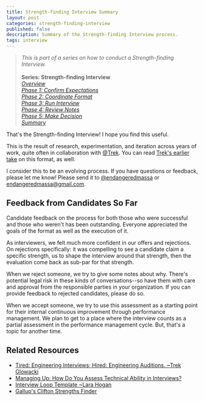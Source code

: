 ```yaml
---
title: Strength-finding Interview Summary
layout: post
categories: strength-finding-interview
published: false
description: Summary of the Strength-finding Interview process.
tags: interview
---
```



> _This is part of a series on how to conduct a Strength-finding Interview._<br>
> <br>
> **Series: Strength-finding Interview**<br>
> <a href="overview">_Overview_</a><br>
> <a href="phase-1">_Phase 1: Confirm Expectations_</a><br>
> <a href="phase-2">_Phase 2: Coordinate Format_</a><br>
> <a href="phase-3">_Phase 3: Run Interview_</a><br>
> <a href="phase-4">_Phase 4: Review Notes_</a><br>
> <a href="phase-5">_Phase 5: Make Decision_</a><br>
> <a href="summary">_Summary_</a>


That's the Strength-finding Interview! I hope you find this useful.

This is the result of research, experimentation, and iteration across years of work, quite often in collaboration with [@Trek](https://twitter.com/trek). You can read [Trek's earlier take](https://medium.com/@trek/tired-engineering-interviews-hired-engineering-auditions-5f9f00147a57) on this format, as well.

I consider this to be an evolving process. If you have questions or feedback, please let me know! Please send it to [@endangeredmassa](https://twitter.com/endangeredmassa) or [endangeredmassa@gmail.com](mailto:endangeredmassa@gmail.com).


## Feedback from Candidates So Far

Candidate feedback on the process for both those who were successful and those who weren't has been outstanding. Everyone appreciated the goals of the format as well as the execution of it.

As interviewers, we felt much more confident in our offers and rejections. On rejections specifically: it was compelling to see a candidate claim a specific strength, us to shape the interview around that strength, then the evaluation come back as sub-par for that strength.

When we reject someone, we try to give some notes about why. There's potential legal risk in these kinds of conversations--so have them with care and approval from the responsible parties in your organization. If you can provide feedback to rejected candidates, please do so.

When we accept someone, we try to use this assessment as a starting point for their internal continuous improvement through performance management. We plan to get to a place where the interview counts as a partial assessment in the performance management cycle. But, that's a topic for another time.


## Related Resources

- [Tired: Engineering Interviews; Hired: Engineering Auditions. ~Trek Glowacki](https://medium.com/@trek/tired-engineering-interviews-hired-engineering-auditions-5f9f00147a57)
- [Managing Up: How Do You Assess Technical Ability in Interviews?](https://managingup.simplecast.com/episodes/how-do-you-assess-technical-ability-in)
- [Interview Loop Template ~Lara Hogan](https://larahogan.me/blog/onsite-interview-loop-template/)
- [Gallup's Clifton Strengths Finder](https://www.gallupstrengthscenter.com/)
